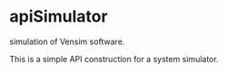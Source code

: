 # apiSimulator
simulation of Vensim software.

This is a simple API construction for a system simulator.

